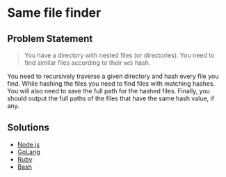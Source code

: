 # Same file finder

## Problem Statement

> You have a directory with nested files (or directories). You need to find similar files according to their `md5` hash.

You need to recursively traverse a given directory and hash every file you find. While hashing the files you need to find files with matching hashes. You will also need to save the full path for the hashed files. Finally, you should output the full paths of the files that have the same hash value, if any.

## Solutions

- [Node.js](./index.js)
- [GoLang](./main.go)
- [Ruby](./main.rb)
- [Bash](./script.sh)
